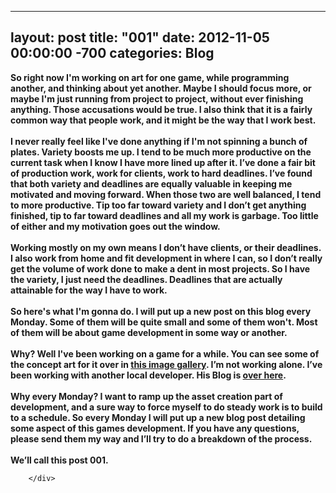 
---
layout: post
title: "001"
date: 2012-11-05 00:00:00 -700
categories: Blog
---
<div class="blog-content">
				<div class="paragraph" style="text-align:left;"><strong style="">So right now I'm working on art for one game, while programming another, and thinking about yet another. Maybe I should focus more, or maybe I'm just running from project to project, without ever finishing anything. Those accusations would be true. I also think that it is a fairly common way that people work, and it might be the way that I work best.<br><br>I never really feel like I've done anything if I'm not spinning a bunch of plates. Variety boosts me up. I tend to be much more productive on the current task when I know I have more lined up after it. I&rsquo;ve done a fair bit of production work, work for clients, work to hard deadlines. I&rsquo;ve found that both variety and deadlines are equally valuable in keeping me motivated and moving forward. When those two are well balanced, I tend to more productive. Tip too far toward variety and I don&rsquo;t get anything finished, tip to far toward deadlines and all my work is garbage. Too little of either and my motivation goes out the window.<br><br>Working mostly on my own means I don&rsquo;t have clients, or their deadlines. I also work from home and fit development in where I can, so I don&rsquo;t really get the volume of work done to make a dent in most projects. So I have the variety, I just need the deadlines. Deadlines that are actually attainable for the way I have to work. <br><br>So here's what I'm gonna do. I will put up a new post on this blog every Monday. Some of them will be quite small and some of them won't. Most of them will be about game development in some way or another.<br><br>Why? Well I've been working on a game for a while. You can see some of the concept art for it over in <a href="../untitled-project-design-gallery.html">this image gallery</a>. I&rsquo;m not working alone. I&rsquo;ve been working with another local developer. His Blog is <a href="http://krankyboygames.blogspot.ca/" target="_blank">over here</a>.<br><br>Why every Monday? I want to ramp up the asset creation part of development, and a sure way to force myself to do steady work is to build to a schedule. So every Monday I will put up a new blog post detailing some aspect of this games development. If you have any questions, please send them my way and I&rsquo;ll try to do a breakdown of the process. <br><br>We&rsquo;ll call this post 001. </strong><br></div>

		</div>
        